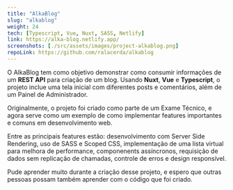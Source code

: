 ```yaml
---
title: "AlkaBlog"
slug: "alkablog"
weight: 24
tech: [Typescript, Vue, Nuxt, SASS, Netlify]
link: https://alka-blog.netlify.app/
screenshots: [./src/assets/images/project-alkablog.png]
repoLink: https://github.com/ralacerda/alkablog
---
```


O AlkaBlog tem como objetivo demonstrar como consumir informações de um **REST API** para criação de um blog. Usando **Nuxt**, **Vue** e **Typescript**, o projeto inclue uma tela inicial com diferentes posts e comentários, além de um Painel de Administrador.

Originalmente, o projeto foi criado como parte de um Exame Técnico, e agora serve como um exemplo de como implementar features importantes e comuns em desenvolvimento web.

Entre as principais features estão: desenvolvimento com Server Side Rendering, uso de SASS e Scoped CSS, implementação de uma lista virtual para melhora de performance, componenents assíncronos, requisição de dados sem replicação de chamadas, controle de erros e design responsível.

Pude aprender muito durante a criação desse projeto, e espero que outras pessoas possam também aprender com o código que foi criado.
